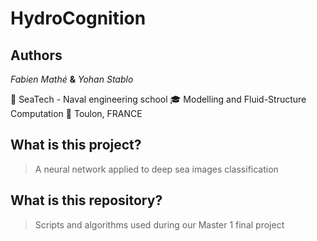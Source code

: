 # HydroCognition

## Authors
*Fabien Mathé* **&** *Yohan Stablo*

🏫 SeaTech - Naval engineering school
🎓 Modelling and Fluid-Structure Computation
📍 Toulon, FRANCE

## What is this project?
> A neural network applied to deep sea images classification

## What is this repository?
> Scripts and algorithms used during our Master 1 final project
